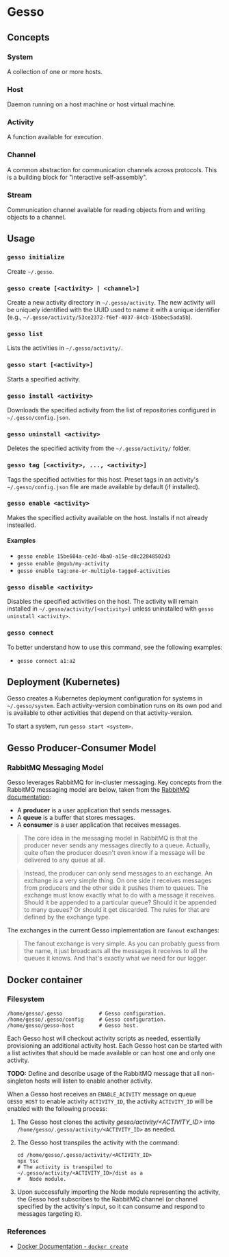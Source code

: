 # Gesso

## Concepts

### System

A collection of one or more hosts.

### Host

Daemon running on a host machine or host virtual machine.

### Activity

A function available for execution.

### Channel

A common abstraction for communication channels across protocols. This is a
building block for "interactive self-assembly".

### Stream

Communication channel available for reading objects from and writing objects to
a channel.

## Usage

### `gesso initialize`

Create `~/.gesso`.

### `gesso create [<activity> | <channel>]`

Create a new activity directory in `~/.gesso/activity`. The new activity will be
uniquely identified with the UUID used to name it with a unique identifier
(e.g., `~/.gesso/activity/53ce2372-f6ef-4037-84cb-15bbec5ada5b`).

### `gesso list`

Lists the activities in `~/.gesso/activity/`.

### `gesso start [<activity>]`

Starts a specified activity.

### `gesso install <activity>`

Downloads the specified activity from the list of repositories configured in
`~/.gesso/config.json`.

### `gesso uninstall <activity>`

Deletes the specified activity from the `~/.gesso/activity/` folder.

### `gesso tag [<activity>, ..., <activity>]`

Tags the specified activities for this host. Preset tags in an activity's
`~/.gesso/config.json` file are made available by default (if installed).

### `gesso enable <activity>`

Makes the specified activity available on the host. Installs if not already
instealled.

#### Examples

- `gesso enable 15be604a-ce3d-4ba0-a15e-d8c22848502d3`
- `gesso enable @mgub/my-activity`
- `gesso enable tag:one-or-multiple-tagged-activities`

### `gesso disable <activity>`

Disables the specified activities on the host. The activity will remain
installed in `~/.gesso/activity/[<activity>]` unless uninstalled with
`gesso uninstall <activity>`.

### `gesso connect`

To better understand how to use this command, see the following examples:

- `gesso connect a1:a2`

## Deployment (Kubernetes)

Gesso creates a Kubernetes deployment configuration for systems in
`~/.gesso/system`. Each activity-version combination runs on its own pod and is
available to other activities that depend on that activity-version.

To start a system, run `gesso start <system>`.

## Gesso Producer-Consumer Model

### RabbitMQ Messaging Model

Gesso leverages RabbitMQ for in-cluster messaging. Key concepts from the
RabbitMQ messaging model are below, taken from the
[RabbitMQ documentation](https://www.rabbitmq.com/tutorials/tutorial-three-javascript.html):

- A **producer** is a user application that sends messages.
- A **queue** is a buffer that stores messages.
- A **consumer** is a user application that receives messages.

> The core idea in the messaging model in RabbitMQ is that the producer never
> sends any messages directly to a queue. Actually, quite often the producer
> doesn't even know if a message will be delivered to any queue at all.

> Instead, the producer can only send messages to an exchange. An exchange is a
> very simple thing. On one side it receives messages from producers and the
> other side it pushes them to queues. The exchange must know exactly what to do
> with a message it receives. Should it be appended to a particular queue?
> Should it be appended to many queues? Or should it get discarded. The rules
> for that are defined by the exchange type.

The exchanges in the current Gesso implementation are `fanout` exchanges:

> The fanout exchange is very simple. As you can probably guess from the name,
> it just broadcasts all the messages it receives to all the queues it knows.
> And that's exactly what we need for our logger.

## Docker container

### Filesystem

```
/home/gesso/.gesso            # Gesso configuration.
/home/gesso/.gesso/config     # Gesso configuration.
/home/gesso/gesso-host        # Gesso host.
```

Each Gesso host will checkout activity scripts as needed, essentially
provisioning an additional activity host. Each Gesso host can be started with a
list activites that should be made available or can host one and only one
activity.

**TODO:** Define and describe usage of the RabbitMQ message that all non-singleton hosts will listen to enable another activity.

When a Gesso host receives an `ENABLE_ACIVITY` message on queue `GESSO_HOST`
to enable activity `ACTIVITY_ID`, the activity `ACTIVITY_ID` will be enabled
with the following process:

1. The Gesso host clones the activity _gesso/activity/<ACTIVITY_ID>_ into
   `/home/gesso/.gesso/activity/<ACTIVITY_ID>` as needed.

2. The Gesso host transpiles the activity with the command:

   ```
   cd /home/gesso/.gesso/activity/<ACTIVITY_ID>
   npx tsc
   # The activity is transpiled to ~/.gesso/activity/<ACTIVITY_ID>/dist as a
   #   Node module.
   ```

3. Upon successfully importing the Node module representing the activity, the
   Gesso host subscribes to the RabbitMQ channel (or channel specified by the
   activity's input, so it can consume and respond to messages targeting it).

### References

- [Docker Documentation - `docker create`](https://docs.docker.com/engine/reference/commandline/create/)